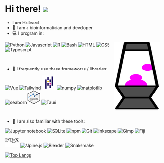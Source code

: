 # Hi there! <img src="https://github.com/TheDudeThatCode/TheDudeThatCode/blob/master/Assets/Hi.gif" width="25" />


- I am Hallvard
- 🏦 I am a bioinformatician and developer
- 💻 I program in:
<img align="right" src="lava_lamp.gif" alt="" width="150" height="220">
<p align="left">
    <img src="https://raw.githubusercontent.com/gilbarbara/logos/master/logos/python.svg" alt="Python" title="Python" width="45" height="45"/>
    <img src="https://upload.vectorlogo.zone/logos/javascript/images/239ec8a4-163e-4792-83b6-3f6d96911757.svg" alt="Javascript" title="Javascript" width="45" height="45"/>
    <img src="https://upload.wikimedia.org/wikipedia/commons/thumb/1/1b/R_logo.svg/640px-R_logo.svg.png" alt="R" title="R" width="45" height="45"/>
    <img src="https://upload.wikimedia.org/wikipedia/commons/4/4b/Bash_Logo_Colored.svg" alt="Bash" title="Bash" width="45" height="45"/>
    <img src="https://upload.wikimedia.org/wikipedia/commons/thumb/6/61/HTML5_logo_and_wordmark.svg/640px-HTML5_logo_and_wordmark.svg.png" alt="HTML" title="HTML" width="45" height="45"/>
    <img src="https://upload.wikimedia.org/wikipedia/commons/thumb/d/d5/CSS3_logo_and_wordmark.svg/640px-CSS3_logo_and_wordmark.svg.png" alt="CSS" title="CSS" width="35" height="45"/>
    <img src="https://upload.wikimedia.org/wikipedia/commons/thumb/4/4c/Typescript_logo_2020.svg/640px-Typescript_logo_2020.svg.png" alt="Typescript" title="Typescript" width="35" height="35"/>
</p>

<br />

- :book: I frequently use these frameworks / libraries:
<p align="left">
    <img src="https://upload.wikimedia.org/wikipedia/commons/thumb/9/95/Vue.js_Logo_2.svg/640px-Vue.js_Logo_2.svg.png" alt="Vue" title="Vue" width="45" height="45"/>
    <img src="https://upload.wikimedia.org/wikipedia/commons/thumb/d/d5/Tailwind_CSS_Logo.svg/640px-Tailwind_CSS_Logo.svg.png" alt="Tailwind" title="Tailwind" width="45" height="45"/>
    <img src="https://github.com/devicons/devicon/blob/master/icons/pandas/pandas-original.svg" alt="pandas" title="pandas" width="45" height="45"/>
    <img src="https://upload.wikimedia.org/wikipedia/commons/thumb/1/1a/NumPy_logo.svg/640px-NumPy_logo.svg.png" alt="numpy" title="numpy" width="50" height="45"/>
    <img src="https://upload.wikimedia.org/wikipedia/commons/8/84/Matplotlib_icon.svg" alt="matplotlib" title="matplotlib" width="45" height="45"/>
    <img src="https://seaborn.pydata.org/_images/logo-mark-lightbg.svg" alt="seaborn" title="seaborn" width="45" height="45"/>
    <img src="https://raw.githubusercontent.com/rstudio/hex-stickers/master/PNG/ggplot2.png" alt="ggplot2" title="ggplot2" width="40" height="45"/>
    <img src="https://cdn.worldvectorlogo.com/logos/tauri-1.svg" alt="Tauri" title="Tauri" width="45" height="45"/>
    
</p>


<br />

- :hammer: I am also familiar with these tools:
<p align="left">
    <img src="https://upload.wikimedia.org/wikipedia/commons/3/38/Jupyter_logo.svg" alt="Jupyter notebook" title="Jupyter notebook" width="45" height="45"/>
    <img src="https://upload.wikimedia.org/wikipedia/commons/thumb/3/38/SQLite370.svg/640px-SQLite370.svg.png" alt="SQLite" title="SQLite" width="55" height="45"/>
    <img src="https://upload.wikimedia.org/wikipedia/commons/thumb/d/db/Npm-logo.svg/640px-Npm-logo.svg.png" alt="npm" title="npm" width="45" height="45"/>
    <img src="https://git-scm.com/images/logos/downloads/Git-Icon-1788C.svg" alt="Git" title="Git" width="45" height="45"/>
    <img src="https://upload.wikimedia.org/wikipedia/commons/0/0d/Inkscape_Logo.svg" alt="Inkscape" title="Inkscape" width="45" height="45"/>
    <img src="https://upload.wikimedia.org/wikipedia/commons/thumb/4/45/The_GIMP_icon_-_gnome.svg/640px-The_GIMP_icon_-_gnome.svg.png" alt="Gimp" title="Gimp" width="45" height="45"/>
    <img src="https://upload.wikimedia.org/wikipedia/commons/thumb/5/55/FIJI_%28software%29_Logo.svg/1024px-FIJI_%28software%29_Logo.svg.png" alt="Fiji" title="Fiji" width="45" height="45"/>
    <img src="https://raw.githubusercontent.com/devicons/devicon/1119b9f84c0290e0f0b38982099a2bd027a48bf1/icons/latex/latex-original.svg" alt="Latex" title="Latex" width="45" height="45"/>
    <img src="https://seeklogo.com/images/A/alpine-js-logo-21F4169EAB-seeklogo.com.png" alt="Alpine.js" title="Alpine.js" width="45" height="40"/>
    <img src="https://upload.wikimedia.org/wikipedia/commons/thumb/0/0c/Blender_logo_no_text.svg/1280px-Blender_logo_no_text.svg.png" alt="Blender" title="Blender" width="45" height="45"/>
    <img src="https://avatars.githubusercontent.com/u/33450111?s=200&v=4" alt="Snakemake" title="Snakemake" width="45" height="45"/>
</p>

[![Top Langs](https://github-readme-stats.vercel.app/api/top-langs/?username=hallvaaw&theme=dracula&layout=compact)](https://github.com/anuraghazra/github-readme-stats)
